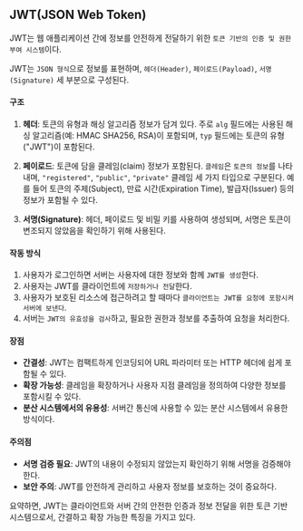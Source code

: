 JWT(JSON Web Token)
---
JWT는 웹 애플리케이션 간에 정보를 안전하게 전달하기 위한 ``토큰 기반의 인증 및 권한 부여 시스템``이다.

JWT는 ``JSON 형식``으로 정보를 표현하며, ``헤더(Header)``, ``페이로드(Payload)``, ``서명(Signature)`` 세 부분으로 구성된다.

#### 구조
1. **헤더**: 토큰의 유형과 해싱 알고리즘 정보가 담겨 있다. 주로 `alg` 필드에는 사용된 해싱 알고리즘(예: HMAC SHA256, RSA)이 포함되며, `typ` 필드에는 토큰의 유형("JWT")이 포함된다.

2. **페이로드**: 토큰에 담을 클레임(claim) 정보가 포함된다. ``클레임``은 ``토큰의 정보``를 나타내며, ``"registered"``, ``"public"``, ``"private"`` 클레임 세 가지 타입으로 구분된다. 예를 들어 토큰의 주제(Subject), 만료 시간(Expiration Time), 발급자(Issuer) 등의 정보가 포함될 수 있다.

3. **서명(Signature)**: 헤더, 페이로드 및 비밀 키를 사용하여 생성되며, 서명은 토큰이 변조되지 않았음을 확인하기 위해 사용된다.


#### 작동 방식
1. 사용자가 로그인하면 서버는 사용자에 대한 정보와 함께 ``JWT를 생성``한다.
2. 사용자는 JWT를 클라이언트에 ``저장하거나 전달``한다.
3. 사용자가 보호된 리소스에 접근하려고 할 때마다 ``클라이언트는 JWT를 요청에 포함시켜 서버에 보낸다``.
4. 서버는 ``JWT의 유효성을 검사``하고, 필요한 권한과 정보를 추출하여 요청을 처리한다.


#### 장점
- **간결성**: JWT는 컴팩트하게 인코딩되어 URL 파라미터 또는 HTTP 헤더에 쉽게 포함될 수 있다.
- **확장 가능성**: 클레임을 확장하거나 사용자 지점 클레임을 정의하여 다양한 정보를 포함시킬 수 있다.
- **분산 시스템에서의 유용성**: 서버간 통신에 사용할 수 있는 분산 시스템에서 유용한 방식이다.


#### 주의점
- **서명 검증 필요**: JWT의 내용이 수정되지 않았는지 확인하기 위해 서명을 검증해야 한다.
- **보안 주의**: JWT를 안전하게 관리하고 사용자 정보를 보호하는 것이 중요하다.

요약하면, JWT는 클라이언트와 서버 간의 안전한 인증과 정보 전달을 위한 토큰 기반 시스템으로서, 간결하고 확장 가능한 특징을 가지고 있다.
